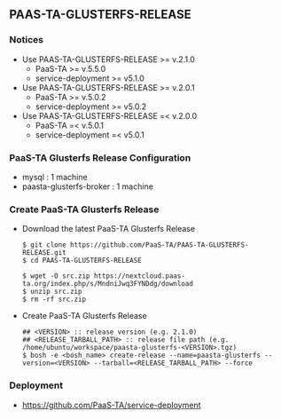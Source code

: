 ## PAAS-TA-GLUSTERFS-RELEASE   

### Notices        
  - Use PAAS-TA-GLUSTERFS-RELEASE >= v.2.1.0 
    - PaaS-TA >= v.5.5.0
    - service-deployment >= v5.1.0
  - Use PAAS-TA-GLUSTERFS-RELEASE >= v.2.0.1    
    - PaaS-TA >= v.5.0.2    
    - service-deployment >= v5.0.2    
  - Use PAAS-TA-GLUSTERFS-RELEASE =< v.2.0.0     
    - PaaS-TA =< v.5.0.1   
    - service-deployment =< v5.0.1    

### PaaS-TA Glusterfs Release Configuration   
  - mysql : 1 machine   
  - paasta-glusterfs-broker : 1 machine   

### Create PaaS-TA Glusterfs Release   
  - Download the latest PaaS-TA Glusterfs Release   
    ```   
    $ git clone https://github.com/PaaS-TA/PAAS-TA-GLUSTERFS-RELEASE.git   
    $ cd PAAS-TA-GLUSTERFS-RELEASE

    $ wget -O src.zip https://nextcloud.paas-ta.org/index.php/s/MndniJwq3FYNDdg/download
    $ unzip src.zip
    $ rm -rf src.zip   
    ```   
  - Create PaaS-TA Glusterfs Release    
    ```   
    ## <VERSION> :: release version (e.g. 2.1.0)   
    ## <RELEASE_TARBALL_PATH> :: release file path (e.g. /home/ubuntu/workspace/paasta-glusterfs-<VERSION>.tgz)   
    $ bosh -e <bosh_name> create-release --name=paasta-glusterfs --version=<VERSION> --tarball=<RELEASE_TARBALL_PATH> --force   
    ```    
### Deployment   
- https://github.com/PaaS-TA/service-deployment   
